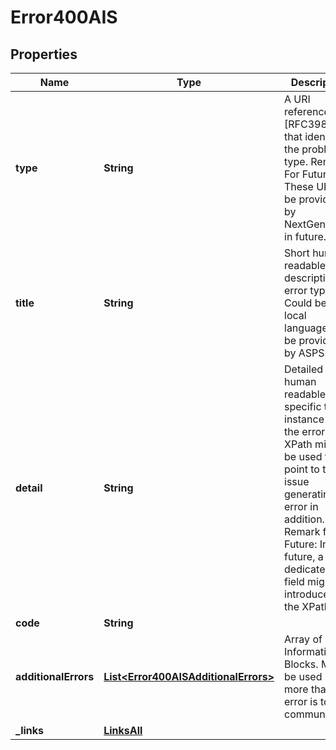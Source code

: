 # Error400AIS

## Properties
Name | Type | Description | Notes
------------ | ------------- | ------------- | -------------
**type** | **String** | A URI reference [RFC3986] that identifies the problem type.  Remark For Future: These URI will be provided by NextGenPSD2 in future.  | 
**title** | **String** | Short human readable description of error type.  Could be in local language.  To be provided by ASPSPs.  |  [optional]
**detail** | **String** | Detailed human readable text specific to this instance of the error.  XPath might be used to point to the issue generating the error in addition. Remark for Future: In future, a dedicated field might be introduced for the XPath.  |  [optional]
**code** | **String** |  | 
**additionalErrors** | [**List&lt;Error400AISAdditionalErrors&gt;**](Error400AISAdditionalErrors.md) | Array of Error Information Blocks.  Might be used if more than one error is to be communicated  |  [optional]
**_links** | [**LinksAll**](LinksAll.md) |  |  [optional]
